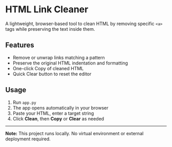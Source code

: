 # HTML Link Cleaner

A lightweight, browser-based tool to clean HTML by removing specific `<a>` tags while preserving the text inside them.

## Features

- Remove or unwrap links matching a pattern
- Preserve the original HTML indentation and formatting
- One-click Copy of cleaned HTML
- Quick Clear button to reset the editor

## Usage

1. Run `app.py`
2. The app opens automatically in your browser
3. Paste your HTML, enter a target string
4. Click **Clean**, then **Copy** or **Clear** as needed

---

**Note:** This project runs locally. No virtual environment or external deployment required.
